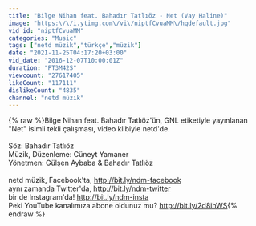 ```yaml
---
title: "Bilge Nihan feat. Bahadır Tatlıöz - Net (Vay Haline)"
image: "https:\/\/i.ytimg.com\/vi\/niptfCvuaMM\/hqdefault.jpg"
vid_id: "niptfCvuaMM"
categories: "Music"
tags: ["netd müzik","türkçe","müzik"]
date: "2021-11-25T04:17:20+03:00"
vid_date: "2016-12-07T10:00:01Z"
duration: "PT3M42S"
viewcount: "27617405"
likeCount: "117111"
dislikeCount: "4835"
channel: "netd müzik"
---
```

{% raw %}Bilge Nihan feat. Bahadır Tatlıöz'ün, GNL etiketiyle yayınlanan &quot;Net&quot; isimli tekli çalışması, video klibiyle netd'de.<br /><br />Söz: Bahadır Tatlıöz<br />Müzik, Düzenleme: Cüneyt Yamaner<br />Yönetmen: Gülşen Aybaba &amp; Bahadır Tatlıöz<br /><br />netd müzik, Facebook'ta, <a rel="nofollow" target="blank" href="http://bit.ly/ndm-facebook">http://bit.ly/ndm-facebook</a><br />aynı zamanda Twitter'da, <a rel="nofollow" target="blank" href="http://bit.ly/ndm-twitter">http://bit.ly/ndm-twitter</a><br />bir de Instagram'da! <a rel="nofollow" target="blank" href="http://bit.ly/ndm-insta">http://bit.ly/ndm-insta</a><br />Peki YouTube kanalımıza abone oldunuz mu? <a rel="nofollow" target="blank" href="http://bit.ly/2d8ihWS">http://bit.ly/2d8ihWS</a>{% endraw %}
